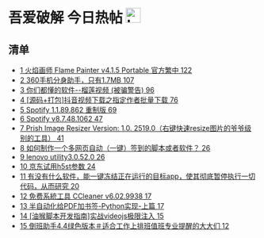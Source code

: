 # 吾爱破解 今日热帖 <img src="https://file.ipadown.com/tophub/assets/images/media/52pojie.cn.png_50x50.png" width="30" alt="Logo"></img>

## 清单

* [1 火焰画师 Flame Painter v4.1.5 Portable 官方繁中 122](https://www.52pojie.cn/thread-1668861-1-1.html)
* [2 360手机分身助手，只有1.7MB 107](https://www.52pojie.cn/thread-1668984-1-1.html)
* [3 你们都懂的软件--榴莲视频 (被骗警告) 96](https://www.52pojie.cn/thread-1668902-1-1.html)
* [4 [源码+打包]抖音视频下载之指定作者批量下载 76](https://www.52pojie.cn/thread-1668793-1-1.html)
* [5 Spotify 1.1.89.862 重制版 69](https://www.52pojie.cn/thread-1668923-1-1.html)
* [6 Spotify v8.7.48.1062 47](https://www.52pojie.cn/thread-1668944-1-1.html)
* [7 Prish lmage Resizer Version: 1.0. 2519.0（右键快速resize图片的爷爷级别的工具） 41](https://www.52pojie.cn/thread-1668881-1-1.html)
* [8 如何制作一个多网页自动（一键）签到的脚本或者软件？ 26](https://www.52pojie.cn/thread-1669106-1-1.html)
* [9 lenovo utility3.0.52.0 26](https://www.52pojie.cn/thread-1668971-1-1.html)
* [10 京东试用h5st参数 24](https://www.52pojie.cn/thread-1669042-1-1.html)
* [11 有没有什么软件，能一键冻结正在运行的目标app，使其彻底暂停执行一切代码，从而研究 20](https://www.52pojie.cn/thread-1669083-1-1.html)
* [12 免费系統工具 CCleaner v6.02.9938 17](https://www.52pojie.cn/thread-1669130-1-1.html)
* [13 半自动化给PDF加书签-Python实现-上篇 17](https://www.52pojie.cn/thread-1669076-1-1.html)
* [14 [油猴脚本开发指南]实战videojs极限注入 15](https://www.52pojie.cn/thread-1669080-1-1.html)
* [15 倒班助手4.4绿色版本＃适合工作上排班值班专业提醒的大大们 12](https://www.52pojie.cn/thread-1668814-1-1.html)

